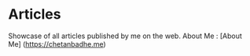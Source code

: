 # Articles
Showcase of all articles published by me on the web.
About Me : [About Me] (https://chetanbadhe.me)
